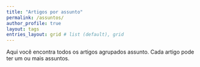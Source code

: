 ```yaml
---
title: "Artigos por assunto"
permalink: /assuntos/
author_profile: true
layout: tags
entries_layout: grid # list (default), grid
---
```

Aqui você encontra todos os artigos agrupados assunto. Cada artigo pode ter um ou mais assuntos.

